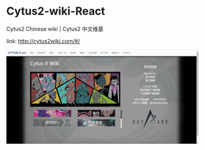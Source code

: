 # Cytus2-wiki-React

Cytus2 Chinese wiki | Cytus2 中文维基

link: http://cytus2wiki.com/#/

![](github_mainImage.png)
